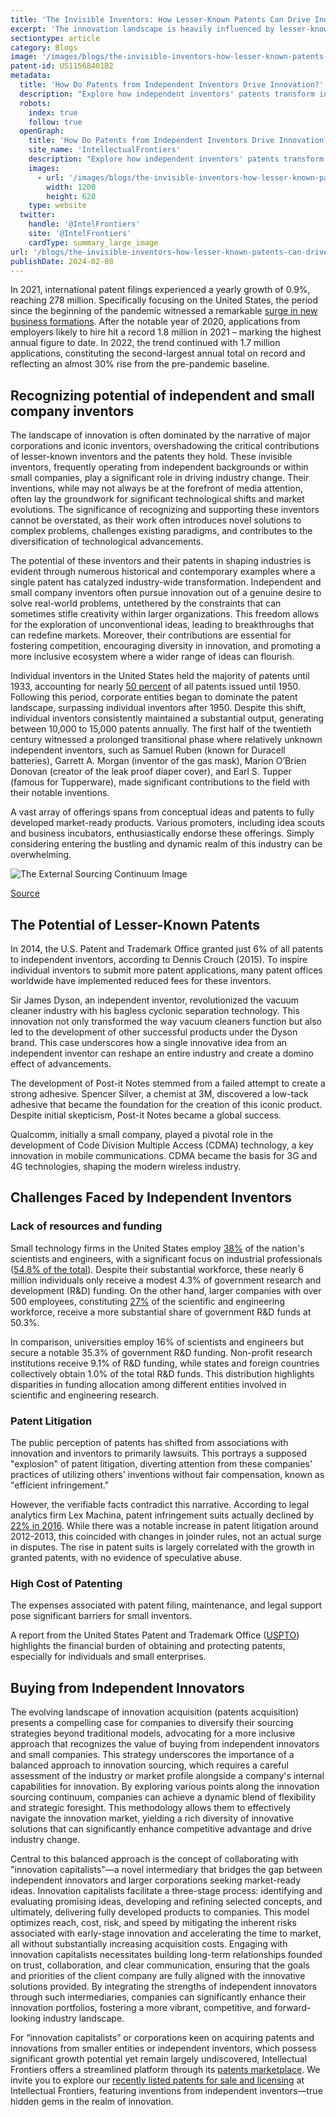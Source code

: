 ```yaml
---
title: 'The Invisible Inventors: How Lesser-Known Patents Can Drive Industry Change'
excerpt: 'The innovation landscape is heavily influenced by lesser-known, independent inventors whose contributions drive significant industry changes and technological advancements. Despite the overshadowing presence of large corporations, these inventors challenge existing paradigms and introduce novel solutions. Even after a shift to corporate patent dominance post-1950, individual inventors have remained a crucial, prolific source of patents, underscoring their ongoing impact.'
sectiontype: article
category: Blogs
image: '/images/blogs/the-invisible-inventors-how-lesser-known-patents-can-drive-industry-change-thumbnail.webp'
patent-id: US11568401B2
metadata:
  title: 'How Do Patents from Independent Inventors Drive Innovation?'
  description: "Explore how independent inventors' patents transform industries, overcome challenges, and foster market diversity and innovation."
  robots:
    index: true
    follow: true
  openGraph:
    title: 'How Do Patents from Independent Inventors Drive Innovation? | IntellectualFrontiers'
    site_name: 'IntellectualFrontiers'
    description: "Explore how independent inventors' patents transform industries, overcome challenges, and foster market diversity and innovation."
    images:
      - url: '/images/blogs/the-invisible-inventors-how-lesser-known-patents-can-drive-industry-change-thumbnail.webp'
        width: 1200
        height: 628
    type: website
  twitter:
    handle: '@IntelFrontiers'
    site: '@IntelFrontiers'
    cardType: summary_large_image
url: '/blogs/the-invisible-inventors-how-lesser-known-patents-can-drive-industry-change'
publishDate: 2024-02-08
---
```


In 2021, international patent filings experienced a yearly growth of 0.9%, reaching 278 million. Specifically focusing on the United States, the period since the beginning of the pandemic witnessed a remarkable [surge in new business formations](https://eig.org/2022-business-formation/). After the notable year of 2020, applications from employers likely to hire hit a record 1.8 million in 2021 – marking the highest annual figure to date. In 2022, the trend continued with 1.7 million applications, constituting the second-largest annual total on record and reflecting an almost 30% rise from the pre-pandemic baseline.

## **Recognizing potential of independent and small company inventors**

The landscape of innovation is often dominated by the narrative of major corporations and iconic inventors, overshadowing the critical contributions of lesser-known inventors and the patents they hold. These invisible inventors, frequently operating from independent backgrounds or within small companies, play a significant role in driving industry change. Their inventions, while may not always be at the forefront of media attention, often lay the groundwork for significant technological shifts and market evolutions. The significance of recognizing and supporting these inventors cannot be overstated, as their work often introduces novel solutions to complex problems, challenges existing paradigms, and contributes to the diversification of technological advancements.

The potential of these inventors and their patents in shaping industries is evident through numerous historical and contemporary examples where a single patent has catalyzed industry-wide transformation. Independent and small company inventors often pursue innovation out of a genuine desire to solve real-world problems, untethered by the constraints that can sometimes stifle creativity within larger organizations. This freedom allows for the exploration of unconventional ideas, leading to breakthroughs that can redefine markets. Moreover, their contributions are essential for fostering competition, encouraging diversity in innovation, and promoting a more inclusive ecosystem where a wider range of ideas can flourish.

Individual inventors in the United States held the majority of patents until 1933, accounting for nearly [50 percent](https://invention.si.edu/persistence-american-independent-inventors) of all patents issued until 1950. Following this period, corporate entities began to dominate the patent landscape, surpassing individual inventors after 1950. Despite this shift, individual inventors consistently maintained a substantial output, generating between 10,000 to 15,000 patents annually. The first half of the twentieth century witnessed a prolonged transitional phase where relatively unknown independent inventors, such as Samuel Ruben (known for Duracell batteries), Garrett A. Morgan (inventor of the gas mask), Marion O’Brien Donovan (creator of the leak proof diaper cover), and Earl S. Tupper (famous for Tupperware), made significant contributions to the field with their notable inventions.

A vast array of offerings spans from conceptual ideas and patents to fully developed market-ready products. Various promoters, including idea scouts and business incubators, enthusiastically endorse these offerings. Simply considering entering the bustling and dynamic realm of this industry can be overwhelming.

<div class="flex flex-col items-center">

![The External Sourcing Continuum Image](/images/blogs/the-invisible-inventors-how-lesser-known-patents-can-drive-industry-change-image.webp)

<a href="https://hbr.org/2007/06/a-buyers-guide-to-the-innovation-bazaar" target="_blank" rel="noopener noreferrer">Source</a>

</div>

## **The Potential of Lesser-Known Patents**

In 2014, the U.S. Patent and Trademark Office granted just 6% of all patents to independent inventors, according to Dennis Crouch (2015). To inspire individual inventors to submit more patent applications, many patent offices worldwide have implemented reduced fees for these inventors.

Sir James Dyson, an independent inventor, revolutionized the vacuum cleaner industry with his bagless cyclonic separation technology. This innovation not only transformed the way vacuum cleaners function but also led to the development of other successful products under the Dyson brand. This case underscores how a single innovative idea from an independent inventor can reshape an entire industry and create a domino effect of advancements.

The development of Post-it Notes stemmed from a failed attempt to create a strong adhesive. Spencer Silver, a chemist at 3M, discovered a low-tack adhesive that became the foundation for the creation of this iconic product. Despite initial skepticism, Post-it Notes became a global success.

Qualcomm, initially a small company, played a pivotal role in the development of Code Division Multiple Access (CDMA) technology, a key innovation in mobile communications. CDMA became the basis for 3G and 4G technologies, shaping the modern wireless industry.

## **Challenges Faced by Independent Inventors**

### **Lack of resources and funding**

Small technology firms in the United States employ <a href="https://ipwatchdog.com/2014/04/25/why-patent-reform-harms-innovative-small-businesses/id=49260/" target="_blank" rel="noopener noreferrer">38%</a> of the nation's scientists and engineers, with a significant focus on industrial professionals (<a href="https://ipwatchdog.com/2014/04/25/why-patent-reform-harms-innovative-small-businesses/id=49260/" target="_blank" rel="noopener noreferrer">54.8% of the total</a>). Despite their substantial workforce, these nearly 6 million individuals only receive a modest 4.3% of government research and development (R&D) funding. On the other hand, larger companies with over 500 employees, constituting <a href="https://ipwatchdog.com/2014/04/25/why-patent-reform-harms-innovative-small-businesses/id=49260/" target="_blank" rel="noopener noreferrer">27%</a> of the scientific and engineering workforce, receive a more substantial share of government R&D funds at 50.3%.

In comparison, universities employ 16% of scientists and engineers but secure a notable 35.3% of government R&D funding. Non-profit research institutions receive 9.1% of R&D funding, while states and foreign countries collectively obtain 1.0% of the total R&D funds. This distribution highlights disparities in funding allocation among different entities involved in scientific and engineering research.

### **Patent Litigation**

The public perception of patents has shifted from associations with innovation and inventors to primarily lawsuits. This portrays a supposed "explosion" of patent litigation, diverting attention from these companies' practices of utilizing others' inventions without fair compensation, known as "efficient infringement."

However, the verifiable facts contradict this narrative. According to legal analytics firm Lex Machina, patent infringement suits actually declined by <a href="https://www.forbes.com/sites/davidpridham/2017/04/13/the-patent-litigation-lie/?sh=4945dc657ea9" target="_blank" rel="noopener noreferrer">22% in 2016</a>. While there was a notable increase in patent litigation around 2012-2013, this coincided with changes in joinder rules, not an actual surge in disputes. The rise in patent suits is largely correlated with the growth in granted patents, with no evidence of speculative abuse.

### **High Cost of Patenting**

The expenses associated with patent filing, maintenance, and legal support pose significant barriers for small inventors.

A report from the United States Patent and Trademark Office (<a href="https://www.uspto.gov/sites/default/files/aia_implementation/20120113-ippr_report.pdf" target="_blank" rel="noopener noreferrer">USPTO</a>) highlights the financial burden of obtaining and protecting patents, especially for individuals and small enterprises.

## **Buying from Independent Innovators**

The evolving landscape of innovation acquisition (patents acquisition) presents a compelling case for companies to diversify their sourcing strategies beyond traditional models, advocating for a more inclusive approach that recognizes the value of buying from independent innovators and small companies. This strategy underscores the importance of a balanced approach to innovation sourcing, which requires a careful assessment of the industry or market profile alongside a company's internal capabilities for innovation. By exploring various points along the innovation sourcing continuum, companies can achieve a dynamic blend of flexibility and strategic foresight. This methodology allows them to effectively navigate the innovation market, yielding a rich diversity of innovative solutions that can significantly enhance competitive advantage and drive industry change.

Central to this balanced approach is the concept of collaborating with "innovation capitalists"—a novel intermediary that bridges the gap between independent innovators and larger corporations seeking market-ready ideas. Innovation capitalists facilitate a three-stage process: identifying and evaluating promising ideas, developing and refining selected concepts, and ultimately, delivering fully developed products to companies. This model optimizes reach, cost, risk, and speed by mitigating the inherent risks associated with early-stage innovation and accelerating the time to market, all without substantially increasing acquisition costs. Engaging with innovation capitalists necessitates building long-term relationships founded on trust, collaboration, and clear communication, ensuring that the goals and priorities of the client company are fully aligned with the innovative solutions provided. By integrating the strengths of independent innovators through such intermediaries, companies can significantly enhance their innovation portfolios, fostering a more vibrant, competitive, and forward-looking industry landscape.

For “innovation capitalists” or corporations keen on acquiring patents and innovations from smaller entities or independent inventors, which possess significant growth potential yet remain largely undiscovered, Intellectual Frontiers offers a streamlined platform through its [patents marketplace](https://intellectualfrontiers.com/). We invite you to explore our [recently listed patents for sale and licensing](https://intellectualfrontiers.com/patent/) at Intellectual Frontiers, featuring inventions from independent inventors—true hidden gems in the realm of innovation.
